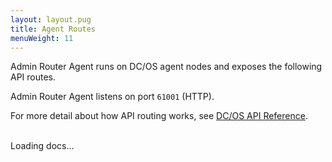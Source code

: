 ```yaml
---
layout: layout.pug
title: Agent Routes
menuWeight: 11
---
```


Admin Router Agent runs on DC/OS agent nodes and exposes the following API routes.

Admin Router Agent listens on port `61001` (HTTP).

For more detail about how API routing works, see [DC/OS API Reference](/docs/1.10/api/).

<br/>

<div id="html-include" class="html-include" data-api="/docs/1.10/api/nginx.agent.html" data-init="NgindoxInit">
	<div class="info" id="api_info">
		<div class="info_title">Loading docs...</div>
	<div class="info_description markdown"></div>
</div>

